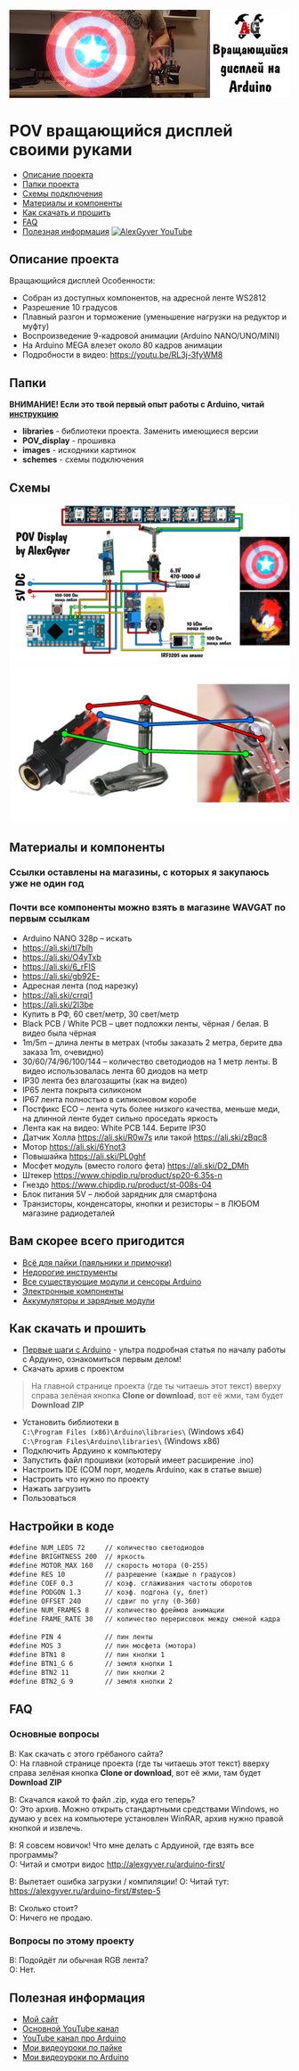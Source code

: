 ![PROJECT_PHOTO](https://github.com/AlexGyver/POV_display/blob/master/proj_img.jpg)
# POV вращающийся дисплей своими руками
* [Описание проекта](#chapter-0)
* [Папки проекта](#chapter-1)
* [Схемы подключения](#chapter-2)
* [Материалы и компоненты](#chapter-3)
* [Как скачать и прошить](#chapter-4)
* [FAQ](#chapter-5)
* [Полезная информация](#chapter-6)
[![AlexGyver YouTube](http://alexgyver.ru/git_banner.jpg)](https://www.youtube.com/channel/UCgtAOyEQdAyjvm9ATCi_Aig?sub_confirmation=1)

<a id="chapter-0"></a>
## Описание проекта
Вращающийся дисплей
Особенности:
- Собран из доступных компонентов, на адресной ленте WS2812
- Разрешение 10 градусов
- Плавный разгон и торможение (уменьшение нагрузки на редуктор и муфту)
- Воспроизведение 9-кадровой анимации (Arduino NANO/UNO/MINI)
- На Arduino MEGA влезет около 80 кадров анимации
- Подробности в видео: https://youtu.be/RL3j-3fyWM8
<a id="chapter-1"></a>
## Папки
**ВНИМАНИЕ! Если это твой первый опыт работы с Arduino, читай [инструкцию](#chapter-4)**
- **libraries** - библиотеки проекта. Заменить имеющиеся версии
- **POV_display** - прошивка
- **images** - исходники картинок
- **schemes** - схемы подключения

<a id="chapter-2"></a>
## Схемы
![SCHEME](https://github.com/AlexGyver/POV_display/blob/master/schemes/scheme1.jpg)
![SCHEME](https://github.com/AlexGyver/POV_display/blob/master/schemes/scheme2.jpg)

<a id="chapter-3"></a>
## Материалы и компоненты
### Ссылки оставлены на магазины, с которых я закупаюсь уже не один год
### Почти все компоненты можно взять в магазине WAVGAT по первым ссылкам
* Arduino NANO 328p – искать
* https://ali.ski/tI7blh
* https://ali.ski/O4yTxb
* https://ali.ski/6_rFIS
* https://ali.ski/gb92E-
* Адресная лента (под нарезку)
* https://ali.ski/crrqi1
* https://ali.ski/2I3be
* Купить в РФ, 60 свет/метр, 30 свет/метр
* Black PCB / White PCB – цвет подложки ленты, чёрная / белая. В видео была чёрная
* 1m/5m – длина ленты в метрах (чтобы заказать 2 метра, берите два заказа 1m, очевидно)
* 30/60/74/96/100/144 – количество светодиодов на 1 метр ленты. В видео использовалась лента 60 диодов на метр
* IP30 лента без влагозащиты (как на видео)
* IP65 лента покрыта силиконом
* IP67 лента полностью в силиконовом коробе
* Постфикс ECO – лента чуть более низкого качества, меньше меди, на длинной ленте будет сильно проседать яркость
* Лента как на видео: White PCB 144. Берите IP30
* Датчик Холла https://ali.ski/R0w7s или такой https://ali.ski/zBqc8
* Мотор https://ali.ski/6Ynot3
* Повышайка https://ali.ski/PL0ghf
* Мосфет модуль (вместо голого фета) https://ali.ski/D2_DMh
* Штекер https://www.chipdip.ru/product/sp20-6.35s-n
* Гнездо https://www.chipdip.ru/product/st-008s-04
* Блок питания 5V – любой зарядник для смартфона
* Транзисторы, конденсаторы, кнопки и резисторы – в ЛЮБОМ магазине радиодеталей

## Вам скорее всего пригодится
* [Всё для пайки (паяльники и примочки)](http://alexgyver.ru/all-for-soldering/)
* [Недорогие инструменты](http://alexgyver.ru/my_instruments/)
* [Все существующие модули и сенсоры Arduino](http://alexgyver.ru/arduino_shop/)
* [Электронные компоненты](http://alexgyver.ru/electronics/)
* [Аккумуляторы и зарядные модули](http://alexgyver.ru/18650/)

<a id="chapter-4"></a>
## Как скачать и прошить
* [Первые шаги с Arduino](http://alexgyver.ru/arduino-first/) - ультра подробная статья по началу работы с Ардуино, ознакомиться первым делом!
* Скачать архив с проектом
> На главной странице проекта (где ты читаешь этот текст) вверху справа зелёная кнопка **Clone or download**, вот её жми, там будет **Download ZIP**
* Установить библиотеки в  
`C:\Program Files (x86)\Arduino\libraries\` (Windows x64)  
`C:\Program Files\Arduino\libraries\` (Windows x86)
* Подключить Ардуино к компьютеру
* Запустить файл прошивки (который имеет расширение .ino)
* Настроить IDE (COM порт, модель Arduino, как в статье выше)
* Настроить что нужно по проекту
* Нажать загрузить
* Пользоваться  

## Настройки в коде
    #define NUM_LEDS 72     // количество светодиодов
    #define BRIGHTNESS 200  // яркость
    #define MOTOR_MAX 160   // скорость мотора (0-255)
    #define RES 10          // разрешение (каждые n градусов)
    #define COEF 0.3        // коэф. сглаживания частоты оборотов
    #define PODGON 1.3      // коэф. подгона (у, блет)
    #define OFFSET 240      // сдвиг по углу (0-360)
    #define NUM_FRAMES 8    // количество фреймов анимации
    #define FRAME_RATE 30   // количество перерисовок между сменой кадра
    
    #define PIN 4           // пин ленты
    #define MOS 3           // пин мосфета (мотора)
    #define BTN1 8          // пин кнопки 1
    #define BTN1_G 6        // земля кнопки 1
    #define BTN2 11         // пин кнопки 2      
    #define BTN2_G 9        // земля кнопки 2 
	
<a id="chapter-5"></a>
## FAQ
### Основные вопросы
В: Как скачать с этого грёбаного сайта?  
О: На главной странице проекта (где ты читаешь этот текст) вверху справа зелёная кнопка **Clone or download**, вот её жми, там будет **Download ZIP**

В: Скачался какой то файл .zip, куда его теперь?  
О: Это архив. Можно открыть стандартными средствами Windows, но думаю у всех на компьютере установлен WinRAR, архив нужно правой кнопкой и извлечь.

В: Я совсем новичок! Что мне делать с Ардуиной, где взять все программы?  
О: Читай и смотри видос http://alexgyver.ru/arduino-first/

В: Вылетает ошибка загрузки / компиляции!
О: Читай тут: https://alexgyver.ru/arduino-first/#step-5

В: Сколько стоит?  
О: Ничего не продаю.

### Вопросы по этому проекту
В: Подойдёт ли обычная RGB лента?  
О: Нет.

<a id="chapter-6"></a>
## Полезная информация
* [Мой сайт](http://alexgyver.ru/)
* [Основной YouTube канал](https://www.youtube.com/channel/UCgtAOyEQdAyjvm9ATCi_Aig?sub_confirmation=1)
* [YouTube канал про Arduino](https://www.youtube.com/channel/UC4axiS76D784-ofoTdo5zOA?sub_confirmation=1)
* [Мои видеоуроки по пайке](https://www.youtube.com/playlist?list=PLOT_HeyBraBuMIwfSYu7kCKXxQGsUKcqR)
* [Мои видеоуроки по Arduino](http://alexgyver.ru/arduino_lessons/)